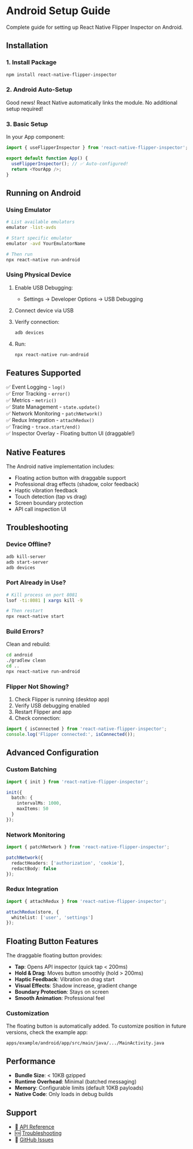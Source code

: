 # Android Setup Guide

Complete guide for setting up React Native Flipper Inspector on Android.

## Installation

### 1. Install Package

```bash
npm install react-native-flipper-inspector
```

### 2. Android Auto-Setup

Good news! React Native automatically links the module. No additional setup required!

### 3. Basic Setup

In your App component:

```typescript
import { useFlipperInspector } from 'react-native-flipper-inspector';

export default function App() {
  useFlipperInspector(); // ✅ Auto-configured!
  return <YourApp />;
}
```

## Running on Android

### Using Emulator

```bash
# List available emulators
emulator -list-avds

# Start specific emulator
emulator -avd YourEmulatorName

# Then run
npx react-native run-android
```

### Using Physical Device

1. Enable USB Debugging:
   - Settings → Developer Options → USB Debugging

2. Connect device via USB

3. Verify connection:
   ```bash
   adb devices
   ```

4. Run:
   ```bash
   npx react-native run-android
   ```

## Features Supported

✅ Event Logging - `log()`  
✅ Error Tracking - `error()`  
✅ Metrics - `metric()`  
✅ State Management - `state.update()`  
✅ Network Monitoring - `patchNetwork()`  
✅ Redux Integration - `attachRedux()`  
✅ Tracing - `trace.start/end()`  
✅ Inspector Overlay - Floating button UI (draggable!)  

## Native Features

The Android native implementation includes:

- Floating action button with draggable support
- Professional drag effects (shadow, color feedback)
- Haptic vibration feedback
- Touch detection (tap vs drag)
- Screen boundary protection
- API call inspection UI

## Troubleshooting

### Device Offline?

```bash
adb kill-server
adb start-server
adb devices
```

### Port Already in Use?

```bash
# Kill process on port 8081
lsof -ti:8081 | xargs kill -9

# Then restart
npx react-native start
```

### Build Errors?

Clean and rebuild:

```bash
cd android
./gradlew clean
cd ..
npx react-native run-android
```

### Flipper Not Showing?

1. Check Flipper is running (desktop app)
2. Verify USB debugging enabled
3. Restart Flipper and app
4. Check connection:

```typescript
import { isConnected } from 'react-native-flipper-inspector';
console.log('Flipper connected:', isConnected());
```

## Advanced Configuration

### Custom Batching

```typescript
import { init } from 'react-native-flipper-inspector';

init({
  batch: {
    intervalMs: 1000,
    maxItems: 50
  }
});
```

### Network Monitoring

```typescript
import { patchNetwork } from 'react-native-flipper-inspector';

patchNetwork({
  redactHeaders: ['authorization', 'cookie'],
  redactBody: false
});
```

### Redux Integration

```typescript
import { attachRedux } from 'react-native-flipper-inspector';

attachRedux(store, {
  whitelist: ['user', 'settings']
});
```

## Floating Button Features

The draggable floating button provides:

- **Tap**: Opens API inspector (quick tap < 200ms)
- **Hold & Drag**: Moves button smoothly (hold > 200ms)
- **Haptic Feedback**: Vibration on drag start
- **Visual Effects**: Shadow increase, gradient change
- **Boundary Protection**: Stays on screen
- **Smooth Animation**: Professional feel

### Customization

The floating button is automatically added. To customize position in future versions, check the example app:

```
apps/example/android/app/src/main/java/.../MainActivity.java
```

## Performance

- **Bundle Size**: < 10KB gzipped
- **Runtime Overhead**: Minimal (batched messaging)
- **Memory**: Configurable limits (default 10KB payloads)
- **Native Code**: Only loads in debug builds

## Support

- 📖 [API Reference](./api-reference.md)
- 🆘 [Troubleshooting](./troubleshooting.md)
- 🐛 [GitHub Issues](https://github.com/khokanuzzman/react-native-flipper-inspector/issues)

